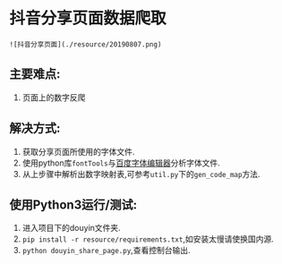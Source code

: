# 抖音分享页面数据爬取
    
    ![抖音分享页面](./resource/20190807.png)

## 主要难点:
1. 页面上的数字反爬

## 解决方式:
1. 获取分享页面所使用的字体文件.
2. 使用python库`fontTools`与[百度字体编辑器](http://fontstore.baidu.com/static/editor/index.html)分析字体文件.
3. 从上步骤中解析出数字映射表,可参考`util.py`下的`gen_code_map`方法.

## 使用Python3运行/测试:
1. 进入项目下的douyin文件夹.
2. ```pip install -r resource/requirements.txt```,如安装太慢请使换国内源.
3. ```python douyin_share_page.py```,查看控制台输出.